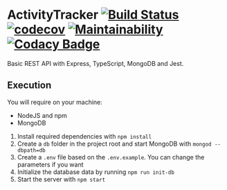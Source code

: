 # ActivityTracker [![Build Status](https://travis-ci.org/AmosTrask/ActivityTracker.svg?branch=master)](https://travis-ci.org/AmosTrask/ActivityTracker) [![codecov](https://codecov.io/gh/AmosTrask/ActivityTracker/branch/master/graph/badge.svg)](https://codecov.io/gh/AmosTrask/ActivityTracker) [![Maintainability](https://api.codeclimate.com/v1/badges/8d0c08e846d49fad2cf0/maintainability)](https://codeclimate.com/github/AmosTrask/ExpressTemplate/maintainability) [![Codacy Badge](https://api.codacy.com/project/badge/Grade/03dbd4c86c964f68ab93ac8ba1d8dd07)](https://app.codacy.com/app/AmosTrask/ExpressTemplate?utm_source=github.com&utm_medium=referral&utm_content=AmosTrask/ExpressTemplate&utm_campaign=Badge_Grade_Dashboard)

Basic REST API with Express, TypeScript, MongoDB and Jest.

## Execution

You will require on your machine:
-   NodeJS and npm
-   MongoDB

1.  Install required dependencies with `npm install`
2.  Create a `db` folder in the project root and start MongoDB with `mongod --dbpath=db`
3.  Create a `.env` file based on the `.env.example`. You can change the parameters if you want
4.  Initialize the database data by running `npm run init-db`
5.  Start the server with `npm start`
